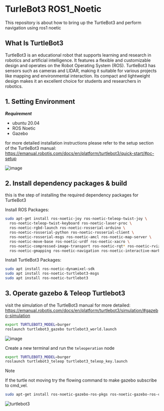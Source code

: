 # TurleBot3 ROS1_Noetic

This repository is about how to bring up the TurtleBot3 and perform navigation using ros1 noetic

## What Is TurtleBot3

TurtleBot3 is an educational robot that supports learning and research in robotics and artificial intelligence. It features a flexible and customizable design and operates on the Robot Operating System (ROS). TurtleBot3 has sensors such as cameras and LIDAR, making it suitable for various projects like mapping and environmental interaction. Its compact and lightweight design makes it an excellent choice for students and researchers in robotics.
 
## 1. Setting Environment

***Requirement***
- ubuntu 20.04
- ROS Noetic
- Gazebo
  
for more detailed installation instructions please refer to the setup section of the TurtleBot3 manual: https://emanual.robotis.com/docs/en/platform/turtlebot3/quick-start/#pc-setup

![image](https://github.com/user-attachments/assets/41d313c3-f765-4447-bef4-559f8f56c538)

## 2. Install dependency packages & build

this is the step of installing the required dependency packages for TurtleBot3

Install ROS Packages:

```bash
sudo apt-get install ros-noetic-joy ros-noetic-teleop-twist-joy \
  ros-noetic-teleop-twist-keyboard ros-noetic-laser-proc \
  ros-noetic-rgbd-launch ros-noetic-rosserial-arduino \
  ros-noetic-rosserial-python ros-noetic-rosserial-client \
  ros-noetic-rosserial-msgs ros-noetic-amcl ros-noetic-map-server \
  ros-noetic-move-base ros-noetic-urdf ros-noetic-xacro \
  ros-noetic-compressed-image-transport ros-noetic-rqt* ros-noetic-rviz \
  ros-noetic-gmapping ros-noetic-navigation ros-noetic-interactive-markers
```

Install TurtleBot3 Packages:

```bash
sudo apt install ros-noetic-dynamixel-sdk
sudo apt install ros-noetic-turtlebot3-msgs
sudo apt install ros-noetic-turtlebot3
```
## 3. Operate gazebo & Teleop Turtlebot3

visit the simulation of the TurtleBot3 manual for more detailed: https://emanual.robotis.com/docs/en/platform/turtlebot3/simulation/#gazebo-simulation

```bash
export TURTLEBOT3_MODEL=burger
roslaunch turtlebot3_gazebo turtlebot3_world.launch
```

![image](https://github.com/user-attachments/assets/3e15cbe1-8f84-4f52-99b7-59d55b4ea484)

Create a new terminal and run the ``teleoperation`` node

```bash
export TURTLEBOT3_MODEL=burger
roslaunch turtlebot3_teleop turtlebot3_teleop_key.launch
```
> [!NOTE]
> If the turtle not moving try the flowing command to make gazebo subscribe to cmd_vel.
> ```bash
> sudo apt-get install ros-noetic-gazebo-ros-pkgs ros-noetic-gazebo-ros-control
> ```
![turtlebot3](https://github.com/user-attachments/assets/25b82d4d-6df3-4fcb-81bc-1e9860d5e775)
